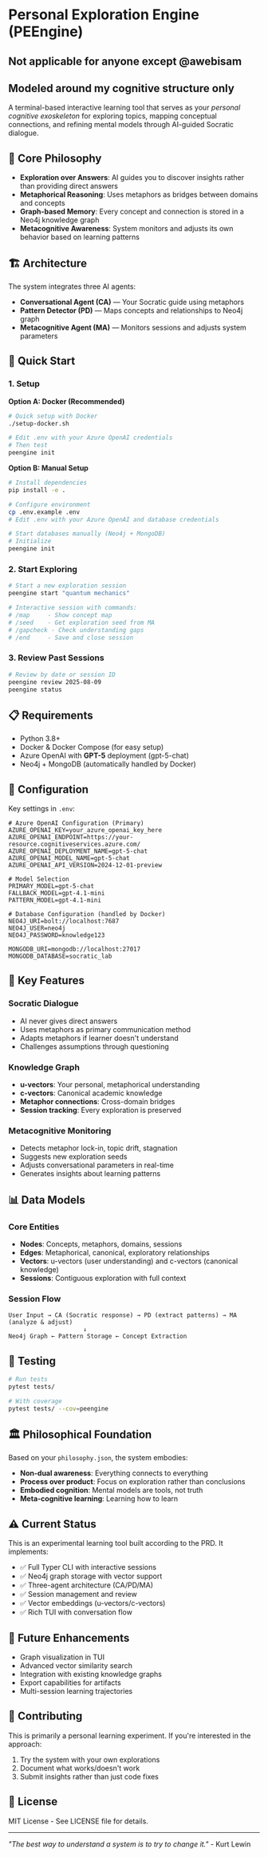 # Personal Exploration Engine (PEEngine)

## Not applicable for anyone except @awebisam
## Modeled around my cognitive structure only

A terminal-based interactive learning tool that serves as your *personal cognitive exoskeleton* for exploring topics, mapping conceptual connections, and refining mental models through AI-guided Socratic dialogue.

## 🧠 Core Philosophy

- **Exploration over Answers**: AI guides you to discover insights rather than providing direct answers
- **Metaphorical Reasoning**: Uses metaphors as bridges between domains and concepts
- **Graph-based Memory**: Every concept and connection is stored in a Neo4j knowledge graph
- **Metacognitive Awareness**: System monitors and adjusts its own behavior based on learning patterns

## 🏗️ Architecture

The system integrates three AI agents:

- **Conversational Agent (CA)** — Your Socratic guide using metaphors
- **Pattern Detector (PD)** — Maps concepts and relationships to Neo4j graph
- **Metacognitive Agent (MA)** — Monitors sessions and adjusts system parameters

## 🚀 Quick Start

### 1. Setup

**Option A: Docker (Recommended)**
```bash
# Quick setup with Docker
./setup-docker.sh

# Edit .env with your Azure OpenAI credentials
# Then test
peengine init
```

**Option B: Manual Setup**
```bash
# Install dependencies
pip install -e .

# Configure environment
cp .env.example .env
# Edit .env with your Azure OpenAI and database credentials

# Start databases manually (Neo4j + MongoDB)
# Initialize
peengine init
```

### 2. Start Exploring

```bash
# Start a new exploration session
peengine start "quantum mechanics"

# Interactive session with commands:
# /map     - Show concept map
# /seed    - Get exploration seed from MA
# /gapcheck - Check understanding gaps
# /end     - Save and close session
```

### 3. Review Past Sessions

```bash
# Review by date or session ID
peengine review 2025-08-09
peengine status
```

## 📋 Requirements

- Python 3.8+
- Docker & Docker Compose (for easy setup)
- Azure OpenAI with **GPT-5** deployment (gpt-5-chat)
- Neo4j + MongoDB (automatically handled by Docker)

## 🔧 Configuration

Key settings in `.env`:

```env
# Azure OpenAI Configuration (Primary)
AZURE_OPENAI_KEY=your_azure_openai_key_here
AZURE_OPENAI_ENDPOINT=https://your-resource.cognitiveservices.azure.com/
AZURE_OPENAI_DEPLOYMENT_NAME=gpt-5-chat
AZURE_OPENAI_MODEL_NAME=gpt-5-chat
AZURE_OPENAI_API_VERSION=2024-12-01-preview

# Model Selection
PRIMARY_MODEL=gpt-5-chat
FALLBACK_MODEL=gpt-4.1-mini
PATTERN_MODEL=gpt-4.1-mini

# Database Configuration (handled by Docker)
NEO4J_URI=bolt://localhost:7687
NEO4J_USER=neo4j
NEO4J_PASSWORD=knowledge123

MONGODB_URI=mongodb://localhost:27017
MONGODB_DATABASE=socratic_lab
```

## 🎯 Key Features

### Socratic Dialogue
- AI never gives direct answers
- Uses metaphors as primary communication method
- Adapts metaphors if learner doesn't understand
- Challenges assumptions through questioning

### Knowledge Graph
- **u-vectors**: Your personal, metaphorical understanding
- **c-vectors**: Canonical academic knowledge
- **Metaphor connections**: Cross-domain bridges
- **Session tracking**: Every exploration is preserved

### Metacognitive Monitoring
- Detects metaphor lock-in, topic drift, stagnation
- Suggests new exploration seeds
- Adjusts conversational parameters in real-time
- Generates insights about learning patterns

## 📊 Data Models

### Core Entities
- **Nodes**: Concepts, metaphors, domains, sessions
- **Edges**: Metaphorical, canonical, exploratory relationships
- **Vectors**: u-vectors (user understanding) and c-vectors (canonical knowledge)
- **Sessions**: Contiguous exploration with full context

### Session Flow
```
User Input → CA (Socratic response) → PD (extract patterns) → MA (analyze & adjust)
                     ↓
Neo4j Graph ← Pattern Storage ← Concept Extraction
```

## 🧪 Testing

```bash
# Run tests
pytest tests/

# With coverage
pytest tests/ --cov=peengine
```

## 🏛️ Philosophical Foundation

Based on your `philosophy.json`, the system embodies:

- **Non-dual awareness**: Everything connects to everything
- **Process over product**: Focus on exploration rather than conclusions  
- **Embodied cognition**: Mental models are tools, not truth
- **Meta-cognitive learning**: Learning how to learn

## ⚠️ Current Status

This is an experimental learning tool built according to the PRD. It implements:

- ✅ Full Typer CLI with interactive sessions
- ✅ Neo4j graph storage with vector support
- ✅ Three-agent architecture (CA/PD/MA)
- ✅ Session management and review
- ✅ Vector embeddings (u-vectors/c-vectors)
- ✅ Rich TUI with conversation flow

## 🔮 Future Enhancements

- Graph visualization in TUI
- Advanced vector similarity search
- Integration with existing knowledge graphs
- Export capabilities for artifacts
- Multi-session learning trajectories

## 🤝 Contributing

This is primarily a personal learning experiment. If you're interested in the approach:

1. Try the system with your own explorations
2. Document what works/doesn't work
3. Submit insights rather than just code fixes

## 📄 License

MIT License - See LICENSE file for details.

---

*"The best way to understand a system is to try to change it."* - Kurt Lewin